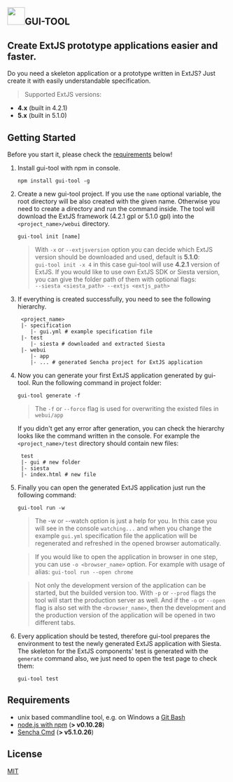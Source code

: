 
<a href="#"><img src="https://raw.githubusercontent.com/vartomi/gui-tool/master/gui_tool_logo.png" height="40"></a>**GUI-TOOL**
----------------------

Create ExtJS prototype applications easier and faster.
-

Do you need a skeleton application or a prototype written in ExtJS? Just create it with easily understandable specification.
  > Supported ExtJS versions:
 - <b>4.x</b> (built in 4.2.1)
 - <b>5.x</b> (built in 5.1.0)

Getting Started
--

Before you start it, please check the [requirements](#requirements) below!

1. Install gui-tool with npm in console.
      
      `npm install gui-tool -g`
 
2. Create a new gui-tool project. If you use the `name` optional variable, the root directory will be also created with the given name. Otherwise you need to create a directory and run the command inside. The tool will download the ExtJS framework (4.2.1 gpl or 5.1.0 gpl) into the `<project_name>/webui` directory. 
 
     `gui-tool init [name]`
     > With `-x` or `--extjsversion` option you can decide which ExtJS version should be downloaded and used, default is <b>5.1.0</b>:
     <br/> `gui-tool init -x 4` in this case gui-tool will use <b>4.2.1</b> version of ExtJS.
     > If you would like to use own ExtJS SDK or Siesta version, you can give the folder path of them with optional flags:
     <br/>`--siesta <siesta_path> --extjs <extjs_path>`
 
3. If everything is created successfully, you need to see the following hierarchy.
    
    ```
     <project_name>
     |- specification
        |- gui.yml # example specification file
     |- test
        |- siesta # downloaded and extracted Siesta
     |- webui
        |- app
        |- ... # generated Sencha project for ExtJS application
    ```
    
4. Now you can generate your first ExtJS application generated by gui-tool. Run the following command in project folder:
    
    `gui-tool generate -f`
    > The `-f` or `--force` flag is used for overwriting the existed files in `webui/app`

    If you didn't get any error after generation, you can check the hierarchy looks like the command written in the console. For example the    `<project_name>/test` directory should contain new files:
    ```
     test
     |- gui # new folder
     |- siesta
     |- index.html # new file
    ```
  
5. Finally you can open the generated ExtJS application just run the following command:
 
    `gui-tool run -w`

   > The -w or --watch option is just a help for you. In this case you will see in the console `watching...` and when you change the example `gui.yml` specification file the application will be regenerated and refreshed in the opened browser automatically.

   > If you would like to open the application in browser in one step, you can use `-o <browser_name>` option. For example with usage of alias: `gui-tool run --open chrome`
   
   > Not only the development version of the application can be started, but the builded version too. With `-p` or `--prod` flags the tool will start the production server as well. And if the `-o` or `--open` flag is also set with the `<browser_name>`, then the development and the production version of the application will be opened in two different tabs.
   
6. Every application should be tested, therefore gui-tool prepares the environment to test the newly generated ExtJS application with Siesta. The skeleton for the ExtJS components' test is generated with the `generate` command also, we just need to open the test page to check them:

    `gui-tool test`
   
<a name="requirements"></a>

Requirements
--
 - unix based commandline tool, e.g. on Windows a [Git Bash](http://git-scm.com/downloads)
 - [node.js with npm](http://nodejs.org/download/) (**> v0.10.28**)
 - [Sencha Cmd](http://www.sencha.com/products/sencha-cmd/download) (**> v5.1.0.26**)

License
--
[MIT](http://opensource.org/licenses/MIT)



